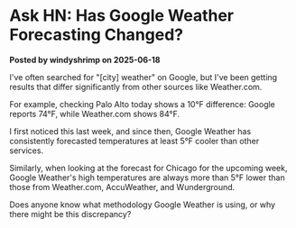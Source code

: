 # Ask HN: Has Google Weather Forecasting Changed?

**Posted by windyshrimp on 2025-06-18**

I've often searched for "[city] weather" on Google, but I've been getting results that differ significantly from other sources like Weather.com.

For example, checking Palo Alto today shows a 10°F difference: Google reports 74°F, while Weather.com shows 84°F.

I first noticed this last week, and since then, Google Weather has consistently forecasted temperatures at least 5°F cooler than other services.

Similarly, when looking at the forecast for Chicago for the upcoming week, Google Weather's high temperatures are always more than 5°F lower than those from Weather.com, AccuWeather, and Wunderground.

Does anyone know what methodology Google Weather is using, or why there might be this discrepancy?